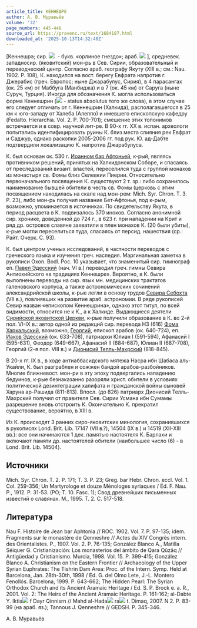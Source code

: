 ```yaml
---
article_title: КЕННЕШРЕ
author: А. В. Муравьёв
volume: '32'
page_numbers: 445-446
source_url: https://pravenc.ru/text/1684187.html
downloaded_at: '2025-10-13T14:32:40Z'
---
```


[Кеннешрэ; сир. ![](https://pravenc.ru/char/26094/x40x82x85lx5cx5c/image.png)  - букв. «орлиное гнездо»; араб. ![](https://pravenc.ru/char/26272/xd0jnxc4xb3/image.png) ], средневек. западносир. (яковитский) мон-рь в Сев. Сирии, образовательный и переводческий центр. Согласно араб. географу Якуту (XIII в.; см.: Nau. 1902. P. 108), К. находился на вост. берегу Евфрата напротив г. Джерабис (греч. Европос; ныне Джарабулус, Сирия), в 4 парасангах (ок. 25 км) от Маббуга (Манбиджа) и в 7 (ок. 45 км) от Саруга (ныне Суруч, Турция). Иногда для обозначения К. могла использоваться форма Кеннешрин (![](<https://pravenc.ru/char/26094/mx5bx82x85lx5cx5c /image.png>) - status absolutus того же слова), в этом случае его следует отличать от г. Кеннешрин (Халкида), располагавшегося в 25 км к юго-западу от Халеба (Алеппо) и имевшего епископскую кафедру (Fedalto. Hierarchia. Vol. 2. P. 700-701); смешение этих топонимов встречается и в совр. научной лит-ре. В 90-х гг. XX в. испан. археологи попытались идентифицировать руины К. близ места слияния рек Евфрат и Саджур, однако раскопки 2005-2006 гг. под рук. Ю. ад-Дабте подтвердили локализацию К. напротив Джарабулуса.

К. был основан ок. 530 г. [Иоанном бар Афтоньей](<https://pravenc.ru/text/Иоанном бар Афтоньей.html>), к-рый, являясь противником решений, принятых на Халкидонском Соборе, и спасаясь от преследований визант. властей, переселился туда с группой монахов из монастыря св. Фомы близ Селевкии Пиерии. Относительно первоначального посвящения К. существуют 2 т. зр.: либо сохранилось наименование бывшей обители в честь св. Фомы (церковь с этим посвящением находилась на скале над мон-рем: Mich. Syr. Chron. T. 3. P. 23), либо мон-рь получил название Бет-Афтонья, под к-рым, возможно, упоминается в источниках. По свидетельству Якута, в период расцвета в К. подвизалось 370 иноков. Cогласно анонимной сир. хронике, доведенной до 724 г., в 623 г. при нападении на Крит и ряд др. островов славяне захватили в плен монахов К. (20 были убиты), к-рые могли переселиться туда, спасаясь от персид. нашествия (ср.: Райт. Очерк. С. 93).

К. был центром ученых исследований, в частности переводов с греческого языка и изучения греч. наследия. Маргинальная заметка в рукописи Oxon. Bodl. Poc. 10 указывает, что знаменитый сир. гимнограф еп. [Павел Эдесский](<https://pravenc.ru/text/Павел Эдесский.html>) (нач. VI в.) переводил греч. гимны Севира Антиохийского «в традициях Кеннешре». Вероятно, в К. были выполнены переводы на сир. язык мн. медицинских трактатов галеновского корпуса, а также астрономических сочинений александрийской школы, к-рые легли в основу трудов [Севира Себохта](<https://pravenc.ru/text/Севира Себохта.html>) (VII в.), повлиявших на развитие араб. астрономии. В ряде рукописей Севир назван «епископом Кеннешрина», однако этот титул, по всей видимости, относится не к К., а к Халкиде. Выдающиеся деятели [Сирийской яковитской Церкви](<https://pravenc.ru/text/Сирийская яковитская Церквь.html>), к-рые получили образование в К. во 2-й пол. VI-IX в.: автор одной из редакций сир. перевода НЗ (616) [Фома Харкальский](<https://pravenc.ru/text/Фома Харкальский.html>), возможно, [Георгий](https://pravenc.ru/text/Георгий.html), епископ арабов (ок. 640-724), еп. [Иаков Эдесский](<https://pravenc.ru/text/Иаков Эдесский.html>) (ок. 633-708), патриархи Юлиан I (591-594), Афанасий I (595-631), Феодор (649-667), Афанасий II (684-687), Юлиан II (687-708), Георгий (2-я пол. VIII в.) и [Дионисий Телль-Махрский](<https://pravenc.ru/text/Дионисий Телль-Махрский.html>) (818-845).

В 20-х гг. IX в., в ходе антиаббасидского мятежа Насра ибн Шабаса аль-Укайли, К. был разграблен и сожжен бандой арабов-разбойников. Многие ближневост. мон-ри в эту эпоху подвергались нападению бедуинов, к-рые безнаказанно разоряли христ. обители в условиях политической дезинтеграции халифата и гражданской войны сыновей Харуна ар-Рашида (811-813). Впосл. (до 826) патриарх Дионисий Телль-Махрский получил от правителя Сев. Сирии Усмана ибн Сумамы разрешение вновь отстроить К. Окончательно К. прекратил существование, вероятно, в XIII в.

Из К. происходят 3 ранних сиро-яковитских минология, сохранившихся в рукописях Lond. Brit. Lib. 17147 (VII в.?), 14504 (IX в.) и 14519 (XII-XIII вв.): все они начинаются 1 дек. памятью настоятеля К. Барлахи и включают памяти др. настоятелей обители (наибольшее число (6) - в Lond. Brit. Lib. 14504).

## Источники

Mich. Syr. Chron. Т. 2. P. 171; T. 3. P. 23; Greg. bar Hebr. Chron. eccl. Vol. 1. Col. 259-356; Un Martyrologe et douze Ménologes syriaques / Éd. F. Nau. P., 1912. P. 31-53. (PO; T. 10. Fasc. 1); Свод древнейших письменных известий о славянах. М., 1995. Т. 2. С. 517-518.

## Литература

Nau F. Histoire de Jean bar Aphtonia // ROC. 1902. Vol. 7. P. 97-135; idem. Fragments sur le monastère de Qenneshre // Actes du XIV Congrès intern. des Orientalistes. P., 1907. Vol. 2. P. 76-135; González Blanco A., Matilla Séiquer G. Cristianización: Los monasterios del ámbito de Qara Qûzâq // Antigüedad y Cristianismo. Murcia, 1998. Vol. 15. P. 399-415; González Blanco A. Christianism on the Eastern Frontier // Archaeology of the Upper Syrian Euphrates: The Tishrin Dam Area: Proc. of the Intern. Symp. Held at Barcelona, Jan. 28th-30th, 1998 / Ed. G. del Olmo Lete, J.-L. Montero Fenollós. Barcelona, 1999. P. 643-662; The Hidden Pearl: The Syrian Orthodox Church and its Ancient Aramaic Heritage / Ed. S. P. Brock e. a. R., 2001. Vol. 2: The Heirs of the Ancient Aramaic Heritage. P. 161-162; al-Dabte Y. Iktia![](https://pravenc.ru/char/26150/x5cx5c/image.png) f Dayr Qinnisrn // Mahd al-Hada![](https://pravenc.ru/char/26150/x5cx5c/image.png) ra![](https://pravenc.ru/char/26150/x5cx5c/image.png) t. Dimaq, 2007. N 2. P. 83-99 (на араб. яз.); Tannous J. Qenneshre // GEDSH. P. 345-346.

А. В. Муравьёв
